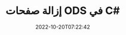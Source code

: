 ---
############################# Static ############################
layout: "auto-gen-merger"
date: 2022-10-20T07:22:42
draft: false
otherformats: odt one otp ott pdf pps ppsx ppt pptx rtf tex vdx vsdm vsdx vssm vssx

############################# Head ############################
head_title: "إزالة صفحات ODS في C#"
head_description: "قم بإزالة أو حذف صفحة واحدة أو مجموعة صفحات من ملف ODS في C# عن طريق عكس ترتيب الصفحات باستخدام واجهة برمجة تطبيقات دمج المستندات."

############################# Header ############################
title: "إزالة صفحات ODS في C#"
description: "قم بإزالة صفحات ODS التي تحتوي على بضعة أسطر من كود .NET."
bg_image: "https://cms.admin.containerize.com/templates/aspose/App_Themes/V3/images/bg/header1.png"
bg_overlay: false
button:
    enable: true
    icon: "fas fa-arrow-down"
    label: "تحميل النسخة التجريبية المجانية"
    link: "https://downloads.groupdocs.com/merger/net"

############################# SubMenu ############################
submenu:
    enable: true

    left:
        img_alt: "GroupDocs.Merger for .NET"
        image: "https://cms.admin.containerize.com/templates/groupdocs/images/product-logos/90x90-noborder/groupdocs-merger-net.png"
        product: "GroupDocs.Merger"
        platform: ".NET"

    middle:
        button:

            # button loop
            - link: "https://apireference.groupdocs.com/merger/net"
              text: "مرجع API"

            # button loop
            - link: "https://github.com/groupdocs-merger"
              text: "أمثلة التعليمات البرمجية"

            # button loop
            - link: "https://products.groupdocs.app/merger/family"
              text: "العروض التوضيحية الحية"

            # button loop
            - link: "https://purchase.groupdocs.com/pricing/merger/net"
              text: "التسعير"

    right:
        link_download: "https://downloads.groupdocs.com/merger"
        link_learn: "https://docs.groupdocs.com/merger/net"
        link_buy: "https://purchase.groupdocs.com"

############################# About ############################
about:
    enable: true
    title: "حول واجهة برمجة تطبيقات GroupDocs.Merger for .NET"
    content: |
        يقدم [GroupDocs.Merger for .NET](/ar/merger/net/) حلاً بسيطًا للدمج والتقسيم بأمان بين مجموعة كبيرة من تنسيقات المستندات بما في ذلك PDF و Microsoft Office (Word و Excel و PowerPoint و OneNote) و OpenDocument و HTML والصور وغيرها الكثير داخل تطبيقات .NET. من خلال إضافة بضعة أسطر فقط من التعليمات البرمجية ، قم بتنفيذ العديد من عمليات المستندات مثل نقل أو إزالة أو تدوير أو تبديل أو استخراج أو تغيير اتجاه الصفحات داخل المستندات. تدعم المستندات التي تدمج API أيضًا معاينة صفحات المستند كصورة لتحليل بنية المستند وتنسيقه ومحتواه على الصفحة.
        
        GroupDocs.Merger API هو الاختيار الصحيح لحلول الشركات التي تحتاج إلى ميزات إزالة صفحة الملف. يتم دعم واجهات برمجة التطبيقات هذه بشكل جيد على جميع أنظمة التشغيل والأنظمة الأساسية بما في ذلك .NET Framework, .NET Standard, .NET Core, Mono.

############################# Steps ############################
steps:
    enable: true
    title_left: "إزالة صفحات ملف ODS في .NET"
    content_left: |
        يسهّل [GroupDocs.Merger for .NET](/ar/merger/net/) على مطوري C# حذف صفحة واحدة أو عدد من الصفحات المعينة داخل ODS ملف من خلال تنفيذ بضع خطوات سهلة.
        
        * قم بتهيئة **RemoveOptions** بأرقام الصفحات المراد إزالتها.
        * قم بإنشاء مثيل جديد من **Merger** وتمرير مسار مستند المصدر كمعامل مُنشئ.
        * استدعاء **RemovePages** ومرر **RemoveOptions** الكائن.
        * اتصل **Save** وحدد مسار الملف لحفظ المستند الناتج.

    title_right: "متطلبات النظام"
    content_right: |
        يتم دعم واجهات برمجة تطبيقات GroupDocs.Merger for .NET على جميع الأنظمة الأساسية وأنظمة التشغيل الرئيسية. قبل تنفيذ الكود أدناه ، يرجى التأكد من تثبيت المتطلبات الأساسية التالية على نظامك.

        * أنظمة التشغيل: مايكروسوفت ويندوز ، لينوكس ، ماك
        * بيئات التطوير: Visual Studio, Xamarin, MonoDevelop
        * إطار أعمال: .NET Framework, .NET Standard, .NET Core, Mono
        * تنزيل أحدث إصدار من GroupDocs.Merger for .NET من [NuGet](https://www.nuget.org/packages/groupdocs.merger)
         
    code: |
     {{% merger/additional-styles %}}
     {{< merger/code-merger title="كيفية إزالة صفحات الملف ODS باستخدام كود مثال C#">}}

        ```csharp    
        // إزالة صفحات الملف ODS باستخدام GroupDocs.Merger API
        // تهيئة فئة RemoveOptions بأرقام الصفحات المحددة
        RemoveOptions removeOptions = new RemoveOptions(new int[] { 3, 6 });

        // إنشاء دمج مع مستند الإدخال ODS
        using (Merger merger = new Merger("input.ods"))
          {
            // استدعاء الأسلوب RemovePages وتمرير كائن RemoveOptions إليه
            merger.RemovePages(removeOptions);
    
            // استدعاء طريقة حفظ وتمرير مسار الملف المطلوب لحفظ المستند الناتج
            merger.Save("output.ods");
          }
        ```
     {{< /merger/code-merger >}}

############################# Demos ############################
demos:
    enable: true
    title: "عروض توضيحية مباشرة - قم بإزالة ODS من الصفحات على الإنترنت"
    content: |
       قم بإزالة صفحات ملف ODS الآن من خلال زيارة موقع ويب [GroupDocs.Merger Live Demos](https://products.groupdocs.app/splitter/remove-pages/ods).
       يحتوي العرض التوضيحي المباشر على الفوائد التالية.
        
############################# About Formats ############################
about_formats:
    enable: true

############################# More Formats ############################
more_formats:
    enable: true
    title: "قم بإزالة الصفحات من تنسيقات المستندات الأخرى"
    content: |
        .NET دمج المستندات وتقسيم واجهة برمجة التطبيقات لتنسيقات الملفات والصور. قم بإزالة بعض تنسيقات الملفات الشائعة كما هو مذكور أدناه.

############################# Back to top ###############################
back_to_top:
    enable: true
---